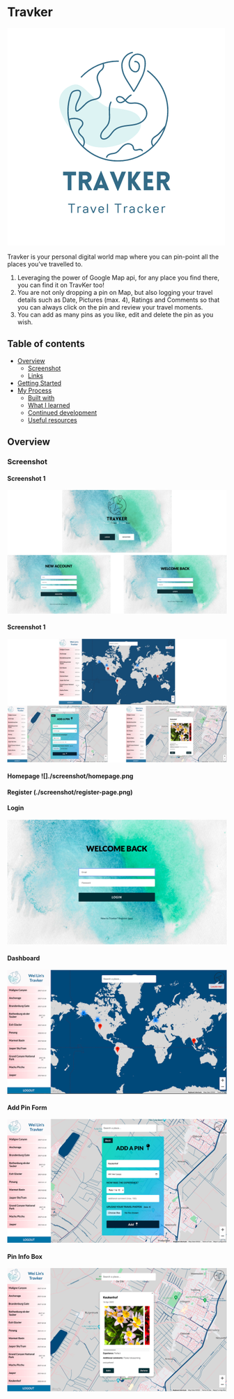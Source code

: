 # Travker
![](./screenshot/Travker-logo.png)

Travker is your personal digital world map where you can pin-point all the places you've travelled to. 

1. Leveraging the power of Google Map api, for any place you find there, you can find it on TravKer too!
2. You are not only dropping a pin on Map, but also logging your travel details such as Date, Pictures (max. 4), Ratings and Comments so that you can always click on the pin and review your travel moments.
3. You can add as many pins as you like, edit and delete the pin as you wish.

## Table of contents

- [Overview](#overview)
  - [Screenshot](#screenshot)
  - [Links](#links)
- [Getting Started](#getting-started)
- [My Process](#my-process)
  - [Built with](#built-with)
  - [What I learned](#what-i-learned)
  - [Continued development](#continued-development)
  - [Useful resources](#useful-resources)

## Overview

### Screenshot 

#### Screenshot 1
![](./screenshot/screenshot1.png)

#### Screenshot 1
![](./screenshot/screenshot2.png)


#### Homepage ![]./screenshot/homepage.png

#### Register (./screenshot/register-page.png)

#### Login
![](./screenshot/login-page.png)

#### Dashboard
![](./screenshot/dashboard.png)

#### Add Pin Form
![](./screenshot/form.png)

#### Pin Info Box
![](./screenshot/info-window.png)